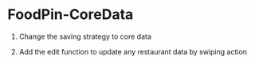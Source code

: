 # FoodPin-CoreData

1. Change the saving strategy to core data

2. Add the edit function to update any restaurant data by swiping action
